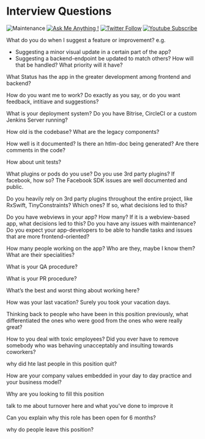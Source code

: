 # Interview Questions

![Maintenance](https://img.shields.io/badge/Maintained%3F-yes-green.svg) [![Ask Me Anything !](https://img.shields.io/badge/Ask%20me-anything-1abc9c.svg)](https://twitter.com/matthias_code) [![Twitter Follow](https://img.shields.io/twitter/follow/matthias_code.svg?style=social&label=Follow)](https://twitter.com/matthias_code) [![Youtube Subscribe](https://img.shields.io/youtube/channel/subscribers/UCvMdsKesM05bIG0eq7M5z1g?style=social)](https://www.youtube.com/channel/UCvMdsKesM05bIG0eq7M5z1g?sub_confirmation=1)

What do you do when I suggest a feature or improvement? e.g.
- Suggesting a minor visual update in a certain part of the app?
- Suggesting a backend-endpoint be updated to match others?
How will that be handled? What priority will it have?

What Status has the app in the greater development among frontend and backend?

How do you want me to work? Do exactly as you say, or do you want feedback, intitiave and suggestions?

What is your deployment system? Do you have Bitrise, CircleCI or a custom Jenkins Server running?

How old is the codebase? What are the legacy components?

How well is it documented? Is there an htlm-doc being generated? Are there comments in the code?

How about unit tests?

What plugins or pods do you use?
Do you use 3rd party plugins?
If facebook, how so? The Facebook SDK issues are well documented and public.

Do you heavily rely on 3rd party plugins throughout the entire project, like RxSwift, TinyConstraints? Which ones? If so, what decisions led to this?

Do you have webviews in your app? How many?
If it is a webview-based app, what decisions led to this? Do you have any issues with maintenance? Do you expect your app-developers to be able to handle tasks and issues that are more frontend-oriented?

How many people working on the app? Who are they, maybe I know them? What are their specialities?

What is your QA procedure?

What is your PR procedure?

What’s the best and worst thing about working here?

How was your last vacation? Surely you took your vacation days.

Thinking back to people who have been in this position previously, what differentiated the ones who were good from the ones who were really great?

How to you deal with toxic employees? Did you ever have to remove somebody who was behaving unacceptably and insulting towards coworkers?

why did hte last people in this position quit?

How are your company values embedded in your day to day practice and your business model?

Why are you looking to fill this position

talk to me about turnover here and what you've done to improve it

Can you explain why this role has been open for 6 months?

why do people leave this position?
